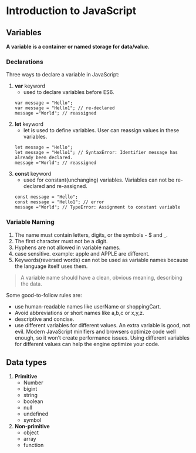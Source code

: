 # Introduction to JavaScript

## Variables
**A variable is a container or named storage for data/value.**
<br>
### Declarations
Three ways to declare a variable in JavaScript:

1. **var** keyword
     - used to declare variables before ES6. 
     ```
     var message = "Hello";
     var message = "Hello1"; // re-declared
     message ="World"; // reassigned
     ```
2. **let** keyword
     - let is used to define variables. User can reassign values in these variables.
     ```
     let message = "Hello";
     let message = "Hello1"; // SyntaxError: Identifier message has already been declared.
     message ="World"; // reassigned
     ```
3. **const** keyword
     - used for constant(unchanging) variables. Variables can not be re-declared and re-assigned.
     ```
     const message = "Hello";
     const message = "Hello1"; // error
     message ="World"; // TypeError: Assignment to constant variable
     ```
### Variable Naming
1. The name must contain letters, digits, or the symbols - $ and _.
2. The first character must not be a digit.
3. Hyphens are not allowed in variable names.
4. case sensitive. example: apple and APPLE are different.
5. Keywords(reversed words) can not be used as variable names because the language itself uses them.

> A variable name should have a clean, obvious meaning, describing the data.

Some good-to-follow rules are:

- use human-readable names like userName or shoppingCart.
- Avoid abbreviations or short names like a,b,c or x,y,z.
- descriptive and concise.
- use different variables for different values. An extra variable is good, not evil. Modern JavaScript minifiers and browsers optimize code well enough, so it won’t create performance issues. Using different variables for different values can help the engine optimize your code.

## Data types

1. **Primitive**
   - Number
   - bigint
   - string
   - boolean
   - null
   - undefined
   - symbol
2. **Non-primitive**
   - object
   - array
   - function


